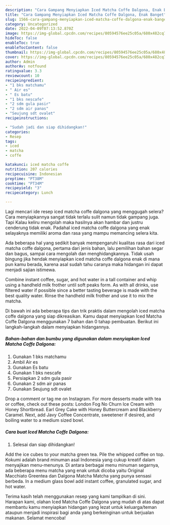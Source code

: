 ```yaml
---
description: "Cara Gampang Menyiapkan Iced Matcha Coffe Dalgona, Enak Banget"
title: "Cara Gampang Menyiapkan Iced Matcha Coffe Dalgona, Enak Banget"
slug: 1566-cara-gampang-menyiapkan-iced-matcha-coffe-dalgona-enak-banget
category: Uncategorized
date: 2022-04-09T07:13:52.870Z
image: https://img-global.cpcdn.com/recipes/80594576ee25c05a/680x482cq70/iced-matcha-coffe-dalgona-foto-resep-utama.jpg
hideToc: false
enableToc: true
enableTocContent: false
thumbnail: https://img-global.cpcdn.com/recipes/80594576ee25c05a/680x482cq70/iced-matcha-coffe-dalgona-foto-resep-utama.jpg
cover: https://img-global.cpcdn.com/recipes/80594576ee25c05a/680x482cq70/iced-matcha-coffe-dalgona-foto-resep-utama.jpg
author: Admin
authorAv: notfound
ratingvalue: 3.3
reviewcount: 10
recipeingredient:
- "1 bks matchamu"
- " Air es"
- " Es batu"
- "1 bks nescafe"
- "2 sdm gula pasir"
- "2 sdm air panas"
- "Seujung sdt ovalet"
recipeinstructions:

- "Sudah jadi dan siap dihidangkan!"
categories:
- Resep
tags:
- iced
- matcha
- coffe

katakunci: iced matcha coffe 
nutrition: 207 calories
recipecuisine: Indonesian
preptime: "PT38M"
cooktime: "PT34M"
recipeyield: "3"
recipecategory: Lunch

---
```



Lagi mencari ide resep iced matcha coffe dalgona yang menggugah selera? Cara menyiapkannya sangat tidak terlalu sulit namun tidak gampang juga. Tapi Kalau keliru mengolah maka hasilnya akan hambar dan justru cenderung tidak enak. Padahal iced matcha coffe dalgona yang enak selayaknya memiliki aroma dan rasa yang mampu memancing selera kita.


Ada beberapa hal yang sedikit banyak mempengaruhi kualitas rasa dari iced matcha coffe dalgona, pertama dari jenis bahan, lalu pemilihan bahan segar dan bagus, sampai cara mengolah dan menghidangkannya. Tidak usah bingung jika hendak menyiapkan iced matcha coffe dalgona enak di mana pun kamu berada, karena asal sudah tahu caranya maka hidangan ini dapat menjadi sajian istimewa.

Combine instant coffee, sugar, and hot water in a tall container and whip using a handheld milk frother until soft peaks form. As with all drinks, use filtered water if possible since a better tasting beverage is made with the best quality water. Rinse the handheld milk frother and use it to mix the matcha.


Di bawah ini ada beberapa tips dan trik praktis dalam mengolah iced matcha coffe dalgona yang siap dikreasikan. Kamu dapat menyiapkan Iced Matcha Coffe Dalgona menggunakan 7 bahan dan 0 tahap pembuatan. Berikut ini langkah-langkah dalam menyiapkan hidangannya.

<!--inarticleads1-->

##### Bahan-bahan dan bumbu yang digunakan dalam menyiapkan Iced Matcha Coffe Dalgona:

1. Gunakan 1 bks matchamu
1. Ambil  Air es
1. Gunakan  Es batu
1. Gunakan 1 bks nescafe
1. Persiapkan 2 sdm gula pasir
1. Gunakan 2 sdm air panas
1. Gunakan Seujung sdt ovalet


Drop a comment or tag me on Instagram. For more desserts made with tea or coffee, check out these posts: London Fog No Churn Ice Cream with Honey Shortbread. Earl Grey Cake with Honey Buttercream and Blackberry Caramel. Next, add Javy Coffee Concentrate, sweetener if desired, and boiling water to a medium sized bowl. 

<!--inarticleads2-->

##### Cara buat Iced Matcha Coffe Dalgona:


1. Selesai dan siap dihidangkan!

Add the ice cubes to your matcha green tea. Pile the whipped coffee on top. Kokumi adalah brand minuman asal Indonesia yang cukup kreatif dalam menyajikan menu-menunya. Di antara berbagai menu minuman segarnya, ada beberapa menu matcha yang enak untuk dicoba yaitu Original Macchiato Greentea dan Dalgona Matcha Matcha yang punya sensasi berbeda. In a medium glass bowl add instant coffee, granulated sugar, and hot water. 

Terima kasih telah menggunakan resep yang kami tampilkan di sini. Harapan kami, olahan Iced Matcha Coffe Dalgona yang mudah di atas dapat membantu kamu menyiapkan hidangan yang lezat untuk keluarga/teman ataupun menjadi inspirasi bagi anda yang berkeinginan untuk berjualan makanan. Selamat mencoba!
